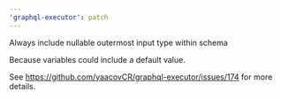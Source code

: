 ```yaml
---
'graphql-executor': patch
---
```


Always include nullable outermost input type within schema

Because variables could include a default value.

See https://github.com/yaacovCR/graphql-executor/issues/174 for more details.
